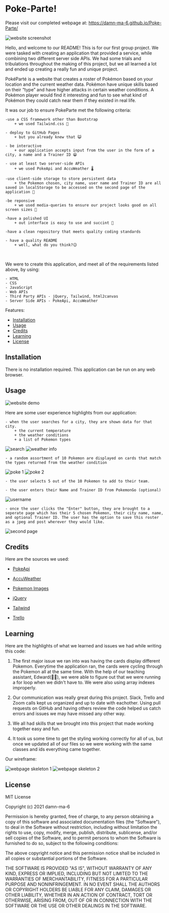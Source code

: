 # Poke-Parte!

Please visit our completed webpage at:  https://damn-ma-6.github.io/Poke-Parte/

![website screenshot]()

Hello, and welcome to our README! This is for our first group project. We were tasked with creating an application that provided a service, while combining two different server side APIs. We had some trials and tribulations throughout the making of this project, but we all learned a lot and ended up creating a really fun and unique project. 

PokéParté is a website that creates a roster of Pokémon based on your location and the current weather data. Pokémon have unique skills based on their “type” and have higher attacks in certain weather conditions. A Pokémon player would find it interesting and fun to see what kind of Pokémon they could catch near them if they existed in real life.

It was our job to ensure PokeParte met the following criteria: 

    -use a CSS framework other than Bootstrap 
        + we used Tailwind.css 🍃 

    - deploy to GitHub Pages 
        + but you already knew that 😺

    - be interactive
        + our application accepts input from the user in the form of a city, a name and a Trainer ID 😁

    - use at least two server-side APIs
        + we used PokeApi and AccuWeather 🌡️

    -use client-side storage to store persistent data
        + the Pokemon chosen, city name, user name and Trainer ID are all saved in localStorage to be accessed on the second page of the application 💾

    -be reponsive
        + we used media-queries to ensure our project looks good on all screen sizes 📱

    -have a polished UI
        + out interface is easy to use and succint 💁

    -have a clean repository that meets quality coding standards

    - have a quality README
        + well, what do you think?😉

<br>

We were to create this application, and meet all of the requirements listed above, by using: 

	- HTML
    - CSS 
    - JavaScript
    - Web APIs
    - Third Party APIs - jQuery, Tailwind, html2canvas
    - Server Side APIs - PokeApi, AccuWeather
	
Features: 


* [Installation](#installation)
* [Usage](#usage)
* [Credits](#credits)
* [Learning](#learning)
* [License](#license)


## Installation

There is no installation required. This application can be run on any web browser. 

## Usage

![website demo](https://github.com/damn-ma-6/Poke-Parte/blob/djones/assets/images/pokeparte%20demo.gif)

Here are some user experience highlights from our application: 
    
    - when the user searches for a city, they are shown data for that city. 
        + the current temperature
        + the weather conditions 
        + a list of Pokemon types

![search](https://github.com/damn-ma-6/Poke-Parte/blob/djones/assets/images/search%20city.PNG)
![weather info](https://github.com/damn-ma-6/Poke-Parte/blob/djones/assets/images/weather%20type%20info.PNG)

    - a random assortment of 10 Pokemon are displayed on cards that match the types returned from the weather condition

![poke 1](https://github.com/damn-ma-6/Poke-Parte/blob/djones/assets/images/poke%20cards%201.PNG)
![poke 2](https://github.com/damn-ma-6/Poke-Parte/blob/djones/assets/images/poke%20cards%202.PNG)

    - the user selects 5 out of the 10 Pokemon to add to their team. 

    - the user enters their Name and Trainer ID from PokemonGo (optional)

![username](https://github.com/damn-ma-6/Poke-Parte/blob/djones/assets/images/username%20enter.PNG)

    - once the user clicks the "Enter" button, they are brought to a seperate page which has their 5 chosen Pokemon, their city name, name, and optional Trainer ID. The user has the option to save this roster as a jpeg and post wherever they would like. 
![second page](https://github.com/damn-ma-6/Poke-Parte/blob/djones/assets/images/2nd%20page.PNG)

## Credits
Here are the sources we used: 

- [PokeApi](https://pokeapi.co/)

- [AccuWeather](https://developer.accuweather.com/)

- [Pokemon Images](https://pokeres.bastionbot.org/)

- [jQuery](https://jquery.com/)

- [Tailwind](https://tailwindcss.com/)

- [Trello](https://trello.com/b/jNHuFmmb/pok%C3%A9project)

## Learning
Here are the highlights of what we learned and issues we had while writing this code:

1. The first major issue we ran into was having the cards display different Pokemon. Everytime the application ran, the cards were cycling through the Pokemon all at the same time. With the help of our teaching assistant, Edward(🙏🏼), we were able to figure out that we were running a for loop when we didn't have to. We were also using array indexes improperly. 

2. Our communication was really great during this project. Slack, Trello and Zoom calls kept us organized and up to date with eachother. Using pull requests on GitHub and having others review the code helped us catch errors and issues we may have missed any other way. 

3. We all had skills that we brought into this project that made working together easy and fun. 

4. It took us some time to get the styling working correctly for all of us, but once we updated all of our files so we were working with the same classes and ids everything came together. 

Our wireframe: 

![webpage skeleton 1](https://github.com/damn-ma-6/Poke-Parte/blob/djones/assets/images/group6_Page_1.png)
![webpage skeleton 2](https://github.com/damn-ma-6/Poke-Parte/blob/djones/assets/images/group6_Page_2.png)



## License

MIT License

Copyright (c) 2021 damn-ma-6 

Permission is hereby granted, free of charge, to any person obtaining a copy
of this software and associated documentation files (the "Software"), to deal
in the Software without restriction, including without limitation the rights
to use, copy, modify, merge, publish, distribute, sublicense, and/or sell
copies of the Software, and to permit persons to whom the Software is
furnished to do so, subject to the following conditions:

The above copyright notice and this permission notice shall be included in all
copies or substantial portions of the Software.

THE SOFTWARE IS PROVIDED "AS IS", WITHOUT WARRANTY OF ANY KIND, EXPRESS OR
IMPLIED, INCLUDING BUT NOT LIMITED TO THE WARRANTIES OF MERCHANTABILITY,
FITNESS FOR A PARTICULAR PURPOSE AND NONINFRINGEMENT. IN NO EVENT SHALL THE
AUTHORS OR COPYRIGHT HOLDERS BE LIABLE FOR ANY CLAIM, DAMAGES OR OTHER
LIABILITY, WHETHER IN AN ACTION OF CONTRACT, TORT OR OTHERWISE, ARISING FROM,
OUT OF OR IN CONNECTION WITH THE SOFTWARE OR THE USE OR OTHER DEALINGS IN THE
SOFTWARE.
